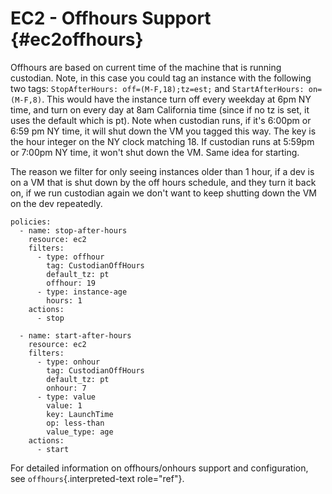 EC2 - Offhours Support {#ec2offhours}
======================

Offhours are based on current time of the machine that is running
custodian. Note, in this case you could tag an instance with the
following two tags: `StopAfterHours: off=(M-F,18);tz=est;` and
`StartAfterHours: on=(M-F,8)`. This would have the instance turn off
every weekday at 6pm NY time, and turn on every day at 8am California
time (since if no tz is set, it uses the default which is pt). Note when
custodian runs, if it\'s 6:00pm or 6:59 pm NY time, it will shut down
the VM you tagged this way. The key is the hour integer on the NY clock
matching 18. If custodian runs at 5:59pm or 7:00pm NY time, it won\'t
shut down the VM. Same idea for starting.

The reason we filter for only seeing instances older than 1 hour, if a
dev is on a VM that is shut down by the off hours schedule, and they
turn it back on, if we run custodian again we don\'t want to keep
shutting down the VM on the dev repeatedly.

``` {.yaml}
policies:
  - name: stop-after-hours
    resource: ec2
    filters:
      - type: offhour
        tag: CustodianOffHours
        default_tz: pt
        offhour: 19
      - type: instance-age
        hours: 1
    actions:
      - stop

  - name: start-after-hours
    resource: ec2
    filters:
      - type: onhour
        tag: CustodianOffHours
        default_tz: pt
        onhour: 7
      - type: value
        value: 1
        key: LaunchTime
        op: less-than
        value_type: age
    actions:
      - start
```

For detailed information on offhours/onhours support and configuration,
see `offhours`{.interpreted-text role="ref"}.
